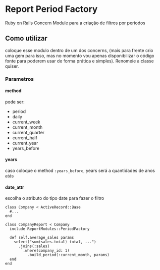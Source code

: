 # Report Period Factory
Ruby on Rails Concern Module para a criação de filtros por periodos

## Como utilizar
coloque esse modulo dentro de um dos concerns, (mais para frente crio uma gem para isso, mas no momento vou apenas disponibilizar o código fonte para poderem usar de forma prática e simples). Renomeie a classe quiser.

### Parametros
#### method
pode ser:
- period
- daily
- current_week
- current_month
- current_quarter
- current_half
- current_year
- years_before

#### years
caso coloque o method `:years_before`, years será a quantidades de anos atás

#### date_attr
escolha o atributo do tipo date para fazer o filtro



```
class Company < ActiveRecord::Base
  #...
end
```

```
class CompanyReport < Company
  include ReportModules::PeriodFactory
  
  def self.average_sales params
    select("sum(sales.total) total, ...")
      .joins(:sales)
        .where(company_id: 1)
          .build_period(:current_month, params)
  end
end
```
